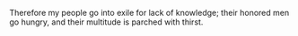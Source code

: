 Therefore my people go into exile for lack of knowledge; their honored men go hungry, and their multitude is parched with thirst.
